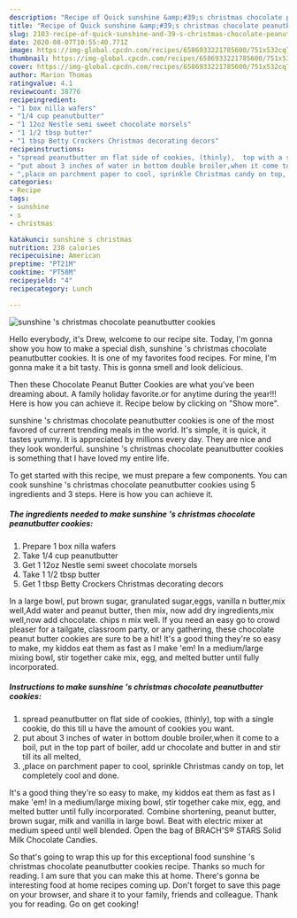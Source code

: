 ```yaml
---
description: "Recipe of Quick sunshine &amp;#39;s christmas chocolate peanutbutter cookies"
title: "Recipe of Quick sunshine &amp;#39;s christmas chocolate peanutbutter cookies"
slug: 2103-recipe-of-quick-sunshine-and-39-s-christmas-chocolate-peanutbutter-cookies
date: 2020-08-07T10:55:40.771Z
image: https://img-global.cpcdn.com/recipes/6586933221785600/751x532cq70/sunshine-s-christmas-chocolate-peanutbutter-cookies-recipe-main-photo.jpg
thumbnail: https://img-global.cpcdn.com/recipes/6586933221785600/751x532cq70/sunshine-s-christmas-chocolate-peanutbutter-cookies-recipe-main-photo.jpg
cover: https://img-global.cpcdn.com/recipes/6586933221785600/751x532cq70/sunshine-s-christmas-chocolate-peanutbutter-cookies-recipe-main-photo.jpg
author: Marion Thomas
ratingvalue: 4.1
reviewcount: 38776
recipeingredient:
- "1 box nilla wafers"
- "1/4 cup peanutbutter"
- "1 12oz Nestle semi sweet chocolate morsels"
- "1 1/2 tbsp butter"
- "1 tbsp Betty Crockers Christmas decorating decors"
recipeinstructions:
- "spread peanutbutter on flat side of cookies, (thinly),  top with a single cookie, do this till u have the amount of cookies you want."
- "put about 3 inches of water in bottom double broiler,when it come to a boil, put in the top part of boiler, add ur chocolate and butter in and stir till its all melted,"
- ",place on parchment paper to cool, sprinkle Christmas candy on top, let completely cool and done."
categories:
- Recipe
tags:
- sunshine
- s
- christmas

katakunci: sunshine s christmas 
nutrition: 238 calories
recipecuisine: American
preptime: "PT21M"
cooktime: "PT58M"
recipeyield: "4"
recipecategory: Lunch

---
```



![sunshine &#39;s christmas chocolate peanutbutter cookies](https://img-global.cpcdn.com/recipes/6586933221785600/751x532cq70/sunshine-s-christmas-chocolate-peanutbutter-cookies-recipe-main-photo.jpg)

Hello everybody, it's Drew, welcome to our recipe site. Today, I'm gonna show you how to make a special dish, sunshine &#39;s christmas chocolate peanutbutter cookies. It is one of my favorites food recipes. For mine, I'm gonna make it a bit tasty. This is gonna smell and look delicious.

Then these Chocolate Peanut Butter Cookies are what you&#39;ve been dreaming about. A family holiday favorite.or for anytime during the year!!! Here is how you can achieve it. Recipe below by clicking on &#34;Show more&#34;.

sunshine &#39;s christmas chocolate peanutbutter cookies is one of the most favored of current trending meals in the world. It's simple, it is quick, it tastes yummy. It is appreciated by millions every day. They are nice and they look wonderful. sunshine &#39;s christmas chocolate peanutbutter cookies is something that I have loved my entire life.


To get started with this recipe, we must prepare a few components. You can cook sunshine &#39;s christmas chocolate peanutbutter cookies using 5 ingredients and 3 steps. Here is how you can achieve it.

<!--inarticleads1-->

##### The ingredients needed to make sunshine &#39;s christmas chocolate peanutbutter cookies:

1. Prepare 1 box nilla wafers
1. Take 1/4 cup peanutbutter
1. Get 1 12oz Nestle semi sweet chocolate morsels
1. Take 1 1/2 tbsp butter
1. Get 1 tbsp Betty Crockers Christmas decorating decors


In a large bowl, put brown sugar, granulated sugar,eggs, vanilla n butter,mix well,Add water and peanut butter, then mix, now add dry ingredients,mix well,now add chocolate. chips n mix well. If you need an easy go to crowd pleaser for a tailgate, classroom party, or any gathering, these chocolate peanut butter cookies are sure to be a hit! It&#39;s a good thing they&#39;re so easy to make, my kiddos eat them as fast as I make &#39;em! In a medium/large mixing bowl, stir together cake mix, egg, and melted butter until fully incorporated. 

<!--inarticleads2-->

##### Instructions to make sunshine &#39;s christmas chocolate peanutbutter cookies:

1. spread peanutbutter on flat side of cookies, (thinly),  top with a single cookie, do this till u have the amount of cookies you want.
1. put about 3 inches of water in bottom double broiler,when it come to a boil, put in the top part of boiler, add ur chocolate and butter in and stir till its all melted,
1. ,place on parchment paper to cool, sprinkle Christmas candy on top, let completely cool and done.


It&#39;s a good thing they&#39;re so easy to make, my kiddos eat them as fast as I make &#39;em! In a medium/large mixing bowl, stir together cake mix, egg, and melted butter until fully incorporated. Combine shortening, peanut butter, brown sugar, milk and vanilla in large bowl. Beat with electric mixer at medium speed until well blended. Open the bag of BRACH&#39;S® STARS Solid Milk Chocolate Candies. 

So that's going to wrap this up for this exceptional food sunshine &#39;s christmas chocolate peanutbutter cookies recipe. Thanks so much for reading. I am sure that you can make this at home. There's gonna be interesting food at home recipes coming up. Don't forget to save this page on your browser, and share it to your family, friends and colleague. Thank you for reading. Go on get cooking!
